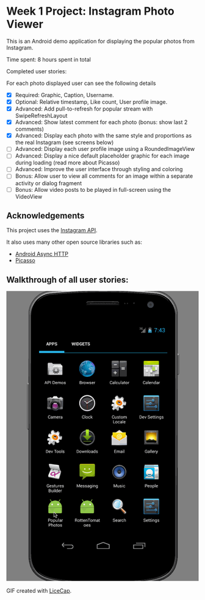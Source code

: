 # Week 1 Project: Instagram Photo Viewer

This is an Android demo application for displaying the popular photos from Instagram.

Time spent: 8 hours spent in total

Completed user stories:

For each photo displayed user can see the following details
 * [x] Required: Graphic, Caption, Username.
 * [x] Optional: Relative timestamp, Like count, User profile image.
 * [x] Advanced: Add pull-to-refresh for popular stream with SwipeRefreshLayout
 * [x] Advanced: Show latest comment for each photo (bonus: show last 2 comments)
 * [x] Advanced: Display each photo with the same style and proportions as the real Instagram (see screens below)
 * [ ] Advanced: Display each user profile image using a RoundedImageView
 * [ ] Advanced: Display a nice default placeholder graphic for each image during loading (read more about Picasso)
 * [ ] Advanced: Improve the user interface through styling and coloring
 * [ ] Bonus: Allow user to view all comments for an image within a separate activity or dialog fragment
 * [ ] Bonus: Allow video posts to be played in full-screen using the VideoView

## Acknowledgements

This project uses the [Instagram API](https://instagram.com/developer/).

It also uses many other open source libraries such as:

 * [Android Async HTTP](https://github.com/loopj/android-async-http)
 * [Picasso](http://square.github.io/picasso/)

## Walkthrough of all user stories:

![Video Walkthrough](PopularPhotos.gif)

GIF created with [LiceCap](http://www.cockos.com/licecap/).
